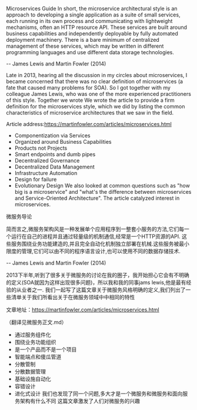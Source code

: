 Microservices Guide
In short, the microservice architectural style is an approach to developing a single application as a suite of small services,
each running in its own process and communicating with lightweight mechanisms, often an HTTP resource API.
These services are built around business capabilities and independently deployable by fully automated deployment machinery.
There is a bare minimum of centralized management of these services, which may be written in different programming languages
and use different data storage technologies.

-- James Lewis and Martin Fowler (2014)


Late in 2013, hearing all the discussion in my circles about microservices, I became concerned that there was no clear definition of microservices (a fate that caused many problems for SOA).
So I got together with my colleague James Lewis, who was one of the more experienced practitioners of this style.
Together we wrote
We wrote the article to provide a firm definition for the microservices style, which we did by listing the common characteristics of microservice architectures that we saw in the field.

Article address:https://martinfowler.com/articles/microservices.html

* Componentization via Services
* Organized around Business Capabilities
* Products not Projects
* Smart endpoints and dumb pipes
* Decentralized Governance
* Decentralized Data Management
* Infrastructure Automation
* Design for failure
* Evolutionary Design
We also looked at common questions such as "how big is a microservice" and "what's the difference between microservices and Service-Oriented Architecture".
The article catalyzed interest in microservices.

微服务导论

简而言之,微服务架构风是一种发展单个应用程序到一整套小服务的方法,它们每一个运行在自己的进程并且通过轻量级的机制通信,经常是一个HTTP资源的API.
这些服务围绕业务功能建造的,并且完全自动化机制独立部署在机械.这些服务被最小限度的管理,它们可以由不同的程序语言设计,也可以使用不同的数据存储技术.

-- James Lewis and Martin Fowler (2014)

2013下半年,听到了很多关于微服务的讨论在我的圈子，我开始担心它会有不明确的定义(SOA就因为这样出现很多问题)，所以我和我的同事jams lewis,他是最有经验的从业者之一.
我们一起写了这篇文章关于微服务风格明确的定义,我们列出了一些清单关于我们所看出关于在微服务领域中中相同的特性

文章地址：https://martinfowler.com/articles/microservices.html

（翻译见微服务正文.md）

* 通过服务组件化
* 围绕业务功能组织
* 是一个产品而不是一个项目
* 智能端点和傻瓜管道
* 分散管制
* 分散数据管理
* 基础设施自动化
* 容错设计
* 进化式设计
我们也发现了同一个问题,多大才是一个微服务和微服务和面向服务架构有什么不同
这篇文章激发了人们对微服务的兴趣